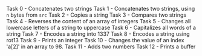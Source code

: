Task 0 - Concatenates two strings 
Task 1 - Concatenates two strings, using `n` bytes from `src` 
Task 2 - Copies a string
Task 3 - Compares two strings
Task 4 - Reverses the content of an array of integers
Task 5 - Changes all lowercase letters of a string to uppercase 
Task 6 - Capitalizes all words of a string 
Task 7 - Encodes a string into 1337
Task 8 - Encodes a string using rot13 
Task 9 - Prints an integer
Task 10 - Changes the value of an index 'a[2]' in an array to 98. 
Task 11 - Adds two numbers 
Task 12 - Prints a buffer 
